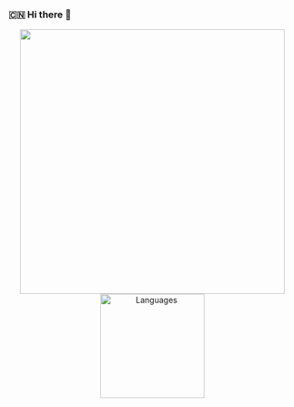 ### :cn: Hi there 👋 

<a align="center" href="https://github.com/dli98">
  <p align="center">
    <img src="https://github-readme-stats.vercel.app/api?username=dli98&show_icons=true&icon_color=0366d6&text_color=24292e&bg_color=ffffff&" width="465"/>
    <img src="https://github-readme-stats.vercel.app/api/top-langs/?username=dli&layout=compact&langs_count=10" alt="Languages" height="183">
  </p>
</a>
<!--
**dli98/dli98** is a ✨ _special_ ✨ repository because its `README.md` (this file) appears on your GitHub profile.

Here are some ideas to get you started:

- 🔭 I’m currently working on ...
- 🌱 I’m currently learning ...
- 👯 I’m looking to collaborate on ...
- 🤔 I’m looking for help with ...
- 💬 Ask me about ...
- 📫 How to reach me: ...
- 😄 Pronouns: ...
- ⚡ Fun fact: ...
-->
